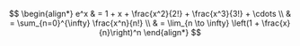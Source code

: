 $$
\begin{align*}
    e^x & = 1 + x + \frac{x^2}{2!} + \frac{x^3}{3!} + \cdots \\
    & = \sum_{n=0}^{\infty} \frac{x^n}{n!} \\
    & = \lim_{n \to \infty} \left(1 + \frac{x}{n}\right)^n
\end{align*}
$$
